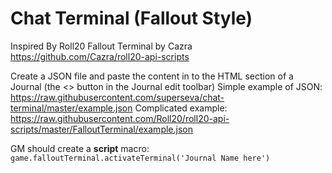 # Chat Terminal (Fallout Style)

Inspired By Roll20 Fallout Terminal by Cazra
https://github.com/Cazra/roll20-api-scripts

Create a JSON file and paste the content in to the HTML section of a Journal
(the <> button in the Journal edit toolbar)
Simple example of JSON: https://raw.githubusercontent.com/superseva/chat-terminal/master/example.json
Complicated example: https://raw.githubusercontent.com/Roll20/roll20-api-scripts/master/FalloutTerminal/example.json 

GM should create a **script** macro:
``` game.falloutTerminal.activateTerminal('Journal Name here') ```

